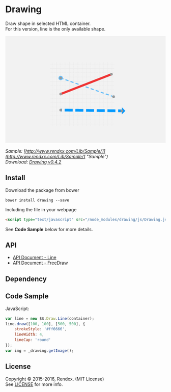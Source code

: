 # Drawing
Draw shape in selected HTML container.  
For this version, line is the only available shape.     

![preview](https://raw.githubusercontent.com/Rendxx/Drawing/master/preview.png "Preview")

*Sample: [http://www.rendxx.com/Lib/Sample/1](http://www.rendxx.com/Lib/Sample/1 "Sample")*  
*Download: [Drawing v0.4.2](https://github.com/Rendxx/Drawing/releases/tag/0.4.2 "Download")*

## Install
Download the package from bower
```
bower install drawing --save
```

Including the file in your webpage
```HTML
<script type="text/javascript" src="/node_modules/drawing/js/Drawing.js"></script>
```

See **Code Sample** below for more details.

## API
- [API Document - Line](https://github.com/Rendxx/Drawing/blob/master/API%20Document%20-%20Line.md)
- [API Document - FreeDraw](https://github.com/Rendxx/Drawing/blob/master/API%20Document%20-%20Free.md)  

## Dependency

## Code Sample
JavaScript:

```javascript
var line = new $$.Draw.Line(container);
line.draw([100, 100], [500, 500], {
	strokeStyle: '#ff6666',
	lineWidth: 4,
	lineCap: 'round'
});
var img = _drawing.getImage();
```

## License
Copyright &copy; 2015-2016, Rendxx. (MIT License)  
See [LICENSE][] for more info.

[LICENSE]: https://github.com/Rendxx/TipBox/blob/master/LICENSE
